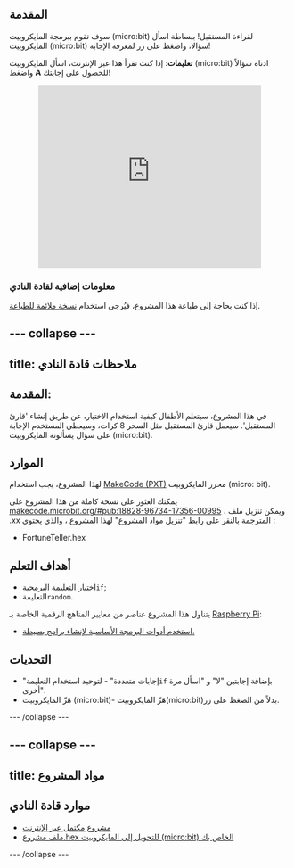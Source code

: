 ## المقدمة

سوف تقوم ببرمجة المايكروبيت (micro:bit) لقراءة المستقبل! ببساطة اسأل المايكروبيت (micro:bit) سؤالا، واضغط على زر لمعرفة الإجابة!

**تعليمات**: إذا كنت تقرأ هذا عبر الإنترنت، اسأل المايكروبيت (micro:bit) ادناه سؤالاً واضغط **A** للحصول على إجابتك!

<div class="trinket" style="width:400px;margin: 0 auto;">
<div style="position:relative;height:0;padding-bottom:81.97%;overflow:hidden;"><iframe style="position:absolute;top:0;left:0;width:100%;height:100%;" src="https://makecode.microbit.org/---run?id=_X8jUAqb9mdfj" allowfullscreen="allowfullscreen" sandbox="allow-popups allow-scripts allow-same-origin" frameborder="0"></iframe></div>
</div>

### معلومات إضافية لقادة النادي

إذا كنت بحاجة إلى طباعة هذا المشروع، فيُرجى استخدام [نسخة ملائمة للطباعة](https://projects.raspberrypi.org/ar-SA/projects/fortune-teller/print).

--- collapse ---
---
title: ملاحظات قادة النادي
---

## المقدمة:

في هذا المشروع، سيتعلم الأطفال كيفية استخدام الاختيار، عن طريق إنشاء 'قارئ المستقبل'. سيعمل قارئ المستقبل مثل السحر 8 كرات، وسيعطي المستخدم الإجابة على سؤال يسألونه المايكروبيت (micro:bit).

## الموارد

لهذا المشروع، يجب استخدام [MakeCode (PXT)](http://jumpto.cc/pxt-new) محرر المايكروبيت (micro: bit).

يمكنك العثور على نسخة كاملة من هذا المشروع على [makecode.microbit.org/#pub:18828-96734-17356-00995](https://makecode.microbit.org/#pub:18828-96734-17356-00995) ، ويمكن تنزيل ملف .xx المترجمة بالنقر على رابط "تنزيل مواد المشروع" لهذا المشروع ، والذي يحتوي :

* FortuneTeller.hex

## أهداف التعلم

* اختيار التعليمة البرمجية`if`;
* التعليمة`random`.

يتناول هذا المشروع عناصر من معايير المناهج الرقمية الخاصة بـ [Raspberry Pi](http://rpf.io/curriculum):

* [استخدم أدوات البرمجة الأساسية لإنشاء برامج بسيطة.](https://www.raspberrypi.org/curriculum/programming/creator)

## التحديات

* "إجابات متعددة" - لتوحيد استخدام التعليمة`if` بإضافة إجابتين "لا" و "اسأل مرة أخرى".
* هَزّ المايكروبيت (micro:bit)- هَزّ المايكروبيت(micro:bit)بدلاً من الضغط على زر.

--- /collapse ---

--- collapse ---
---
title: مواد المشروع
---
## موارد قادة النادي

* [مشروع مكتمل عبر الإنترنت](https://makecode.microbit.org/#pub:18828-96734-17356-00995)
* [ملف مشروع.hex للتحويل إلى المايكروبيت (micro:bit) الخاص بك](resources/microbit-Fortune-Teller.hex)

--- /collapse ---